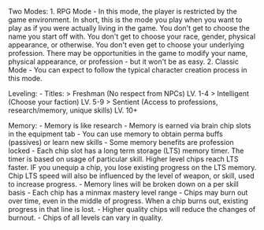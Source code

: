 Two Modes:
    1. RPG Mode
        - In this mode, the player is restricted by the game environment. In short, this is the mode you play when you want to play as if you were actually living in the game. You don't get to choose the name you start off with. You don't get to choose your race, gender, physical appearance, or otherwise. You don't even get to choose your underlying profession. There may be opportunities in the game to modify your name, physical appearance, or profession - but it won't be as easy. 
    2. Classic Mode
        - You can expect to follow the typical character creation process in this mode. 

Leveling:
    - Titles:
        > Freshman (No respect from NPCs) LV. 1-4
        > Intelligent (Choose your faction) LV. 5-9
        > Sentient (Access to professions, research/memory, unique skills) LV. 10+

Memory:
    - Memory is like research
    - Memory is earned via brain chip slots in the equipment tab
    - You can use memory to obtain perma buffs (passives) or learn new skills
    - Some memory benefits are profession locked
    - Each chip slot has a long term storage (LTS) memory timer. The timer is based on usage of particular skill. Higher level chips reach LTS faster. IF you unequip a chip, you lose existing progress on the LTS memory. Chip LTS speed will also be influenced by the level of weapon, or skill, used to increase progress.
    - Memory lines will be broken down on a per skill basis
    - Each chip has a minmax mastery level range
    - Chips may burn out over time, even in the middle of progress. When a chip burns out, existing progress in that line is lost.
    - Higher quality chips will reduce the changes of burnout.
    - Chips of all levels can vary in quality.